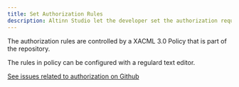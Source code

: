 ```yaml
---
title: Set Authorization Rules
description: Altinn Studio let the developer set the authorization requirements for a App
---
```


The authorization rules are controlled by a XACML 3.0 Policy that is part of the repository.

The rules in policy can be configured with a regulard text editor. 


[See issues related to authorization on Github](https://github.com/Altinn/altinn-studio/labels/area%2Fauthorization)
